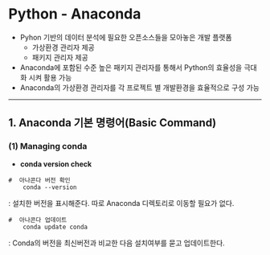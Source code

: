 # Python - Anaconda

- Pyhon 기반의 데이터 분석에 필요한 오픈소스들을 모아놓은 개발 플랫폼
  - 가상환경 관리자 제공
  - 패키지 관리자 제공
- Anaconda에 포함된 수준 높은 패키지 관리자를 통해서 Python의 효율성을 극대화 시켜 활용 가능
- Anaconda의 가상환경 관리자를 각 프로젝트 별 개발환경을 효율적으로 구성 가능

------

## 1. Anaconda 기본 명령어(Basic Command)

### (1) Managing conda

- **conda version check**

```pseudocode
#  아나콘다 버전 확인
	conda --version
```

: 설치한 버전을 표시해준다. 따로 Anaconda 디렉토리로 이동할 필요가 없다.



```
#  아나콘다 업데이트
	conda update conda
```

: Conda의 버전을 최신버전과 비교한 다음 설치여부를 묻고 업데이트한다.
